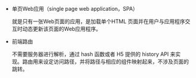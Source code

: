 - 单页Web应用（single page web application，SPA）

    就是只有一张Web页面的应用，是加载单个HTML 页面并在用户与应用程序交互时动态更新该页面的Web应用程序。

- 前端路由
    
    不需要服务器进行解析，通过 hash 函数或者 H5 提供的 history API 来实现。路由用来设定访问路径，并将路径与相应的组件映射起来，不涉及页面的跳转。
